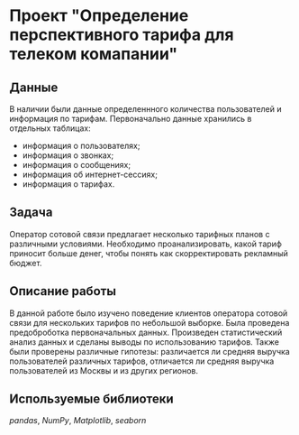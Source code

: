 # Проект "Определение перспективного тарифа для телеком комапании"


## Данные
 В наличии были данные определеннного количества пользователей и информация по тарифам. Первоначально данные хранились в отдельных таблицах:
- информация о пользователях;
- информация о звонках;
- информация о сообщениях;
- информация об интернет-сессиях;
- информация о тарифах.


## Задача
Оператор сотовой связи предлагает несколько тарифных планов с различными условиями. Необходимо проанализировать, какой тариф приносит больше денег, чтобы понять как скорректировать рекламный бюджет.


## Описание работы
В данной работе было изучено поведение клиентов оператора сотовой связи для нескольких тарифов по небольшой выборке. Была проведена предоброботка первоначальных данных. Произведен статистический анализ данных и сделаны выводы по использованию тарифов. Также были проверены различные гипотезы: различается ли средняя выручка пользователей различных тарифов, отличается ли средняя выручка пользователей из Москвы и из других регионов.


## Используемые библиотеки
*pandas*, *NumPy*, *Matplotlib*, *seaborn*